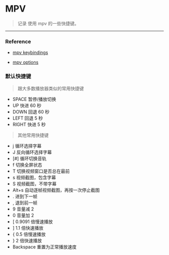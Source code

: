 # MPV 

> 记录 使用 mpv 的一些快捷键。

---



### Reference

- [mpv keybindings](https://github.com/mpv-player/mpv/blob/master/etc/input.conf)

- [mpv options](https://github.com/mpv-player/mpv/blob/master/DOCS/man/options.rst)

	

### 默认快捷键

> 跟大多数播放器类似的常用快捷键

- SPACE 暂停/播放切换
- UP 快进 60 秒
- DOWN 回退 60 秒
- LEFT 回退 5 秒
- RIGHT 快进 5 秒

> 其他常用快捷键

- j 循环选择字幕
- J 反向循环选择字幕
- [#] 循环切换音轨
- f 切换全屏状态
- T 切换视频窗口是否总在最前
- s 视频截图，包含字幕
- S 视频截图，不带字幕
- Alt+s 自动逐帧视频截图，再按一次停止截图
- . 进到下一帧
- , 退到前一帧
- 9 音量减 2
- 0 音量加 2
- [ 0.9091 倍慢速播放
- ] 1.1 倍快速播放
- { 0.5 倍慢速播放
- } 2 倍快速播放
- Backspace 重置为正常播放速度